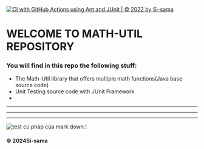 [![CI with GitHub Actions using Ant and JUnit | © 2022 by Si-sama](https://github.com/Si-sama/Math-Util/actions/workflows/CI-with-JUnit.yml/badge.svg)](https://github.com/Si-sama/Math-Util/actions/workflows/CI-with-JUnit.yml)

# WELCOME TO MATH-UTIL REPOSITORY
### You will find in this repo the following stuff:
* The Math-Util library that offers multiple math functions(Java base source code)
* Unit Testing source code with JUnit Framework
*

***
***
***

![test cú pháp của mark down.!](https://gifs.alphacoders.com/gifs/view/221937)



#### © 2024Si-sama
